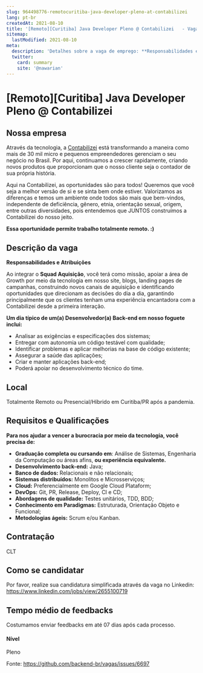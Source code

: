 ```yaml
---
slug: 964498776-remotocuritiba-java-developer-pleno-at-contabilizei
lang: pt-br
createdAt: 2021-08-10
title: '[Remoto][Curitiba] Java Developer Pleno @ Contabilizei   - Vaga de Emprego'
sitemap:
  lastModified: 2021-08-10
meta:
  description: 'Detalhes sobre a vaga de emprego: **Responsabilidades e Atribuições** Ao integrar o **Squad Aquisição**, você terá como missão, apoiar a área de Growth por meio da tecnologia em nosso site, blogs, landing pages de campanhas, construindo novos canais de aquisição e identificando oportunidades que direcionam as decisões do dia a dia, garantindo principalmente que os clientes tenham uma experiência encantadora com a Contabilizei desde a primeira interação.  **Um dia típico de um(a) Desenvolvedor(a) Back-end em nosso foguete inclui:** - Analisar as exigências e especificações dos sistemas; - Entregar com autonomia um código testável com qualidade; - Identificar problemas e aplicar melhorias na base de código existente; - Assegurar a saúde das aplicações; - Criar e manter aplicações back-end; - Poderá apoiar no desenvolvimento técnico do time.'
  twitter:
    card: summary
    site: '@nawarian'
---
```


# [Remoto][Curitiba] Java Developer Pleno @ Contabilizei  

## Nossa empresa

Através da tecnologia, a [Contabilizei](https://www.linkedin.com/company/contabilizei/) está transformando a maneira como mais de 30 mil micro e pequenos empreendedores gerenciam o seu negócio no Brasil. Por aqui, continuamos a crescer rapidamente, criando novos produtos que proporcionam que o nosso cliente seja o contador de sua própria história.

Aqui na Contabilizei, as oportunidades são para todos! Queremos que você seja a melhor versão de si e se sinta bem onde estiver. Valorizamos as diferenças e temos um ambiente onde todos são mais que bem-vindos, independente de deficiência, gênero, etnia, orientação sexual, origem, entre outras diversidades, pois entendemos que JUNTOS construímos a Contabilizei do nosso jeito.

**Essa oportunidade permite trabalho totalmente remoto. :)**

## Descrição da vaga

**Responsabilidades e Atribuições**

Ao integrar o **Squad Aquisição**, você terá como missão, apoiar a área de Growth por meio da tecnologia em nosso site, blogs, landing pages de campanhas, construindo novos canais de aquisição e identificando oportunidades que direcionam as decisões do dia a dia, garantindo principalmente que os clientes tenham uma experiência encantadora com a Contabilizei desde a primeira interação.


**Um dia típico de um(a) Desenvolvedor(a) Back-end em nosso foguete inclui:**

- Analisar as exigências e especificações dos sistemas;
- Entregar com autonomia um código testável com qualidade;
- Identificar problemas e aplicar melhorias na base de código existente;
- Assegurar a saúde das aplicações;
- Criar e manter aplicações back-end;
- Poderá apoiar no desenvolvimento técnico do time.


## Local

Totalmente Remoto ou Presencial/Híbrido em Curitiba/PR após a pandemia. 

## Requisitos e Qualificações

**Para nos ajudar a vencer a burocracia por meio da tecnologia, você precisa de:**

- **Graduação completa ou cursando em**: Análise de Sistemas, Engenharia da Computação ou áreas afins, **ou experiência equivalente.**
- **Desenvolvimento back-end:** Java;
- **Banco de dados:** Relacionais e não relacionais;
- **Sistemas distribuídos:** Monolitos e Microsserviços;
- **Cloud:** Preferencialmente em Google Cloud Plataform;
- **DevOps:** Git, PR, Release, Deploy, CI e CD;
- **Abordagens de qualidade:** Testes unitários, TDD, BDD;
- **Conhecimento em Paradigmas:** Estruturada, Orientação Objeto e Funcional;
- **Metodologias ágeis:** Scrum e/ou Kanban.

## Contratação

CLT

## Como se candidatar

Por favor, realize sua candidatura simplificada através da vaga no Linkedin:  https://www.linkedin.com/jobs/view/2655100719

## Tempo médio de feedbacks

Costumamos enviar feedbacks em até 07 dias após cada processo.

#### Nível

Pleno

Fonte: https://github.com/backend-br/vagas/issues/6697